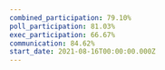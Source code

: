 ```yaml
---
combined_participation: 79.10%
poll_participation: 81.03%
exec_participation: 66.67%
communication: 84.62%
start_date: 2021-08-16T00:00:00.000Z
---
```

